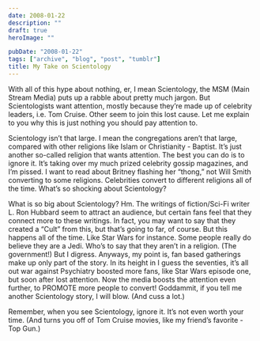 ```yaml
---
date: 2008-01-22
description: ""
draft: true
heroImage: ""

pubDate: "2008-01-22"
tags: ["archive", "blog", "post", "tumblr"]
title: My Take on Scientology
---
```


With all of this hype about nothing, er, I mean Scientology, the MSM (Main Stream Media) puts up a rabble about pretty much jargon. But Scientologists want attention, mostly because they’re made up of celebrity leaders, i.e. Tom Cruise. Other seem to join this lost cause. Let me explain to you why this is just nothing you should pay attention to.

Scientology isn’t that large. I mean the congregations aren’t that large, compared with other religions like Islam or Christianity - Baptist. It’s just another so-called religion that wants attention. The best you can do is to ignore it. It’s taking over my much prized celebrity gossip magazines, and I’m pissed. I want to read about Britney flashing her “thong,” not Will Smith converting to some religions. Celebrities convert to different religions all of the time. What’s so shocking about Scientology?

What is so big about Scientology? Hm. The writings of fiction/Sci-Fi writer L. Ron Hubbard seem to attract an audience, but certain fans feel that they connect more to these writings. In fact, you may want to say that they created a “Cult” from this, but that’s going to far, of course. But this happens all of the time. Like Star Wars for instance. Some people really do believe they are a Jedi. Who’s to say that they aren’t in a religion. (The government!) But I digress. Anyways, my point is, fan based gatherings make up only part of the story. In its height in I guess the seventies, it’s all out war against Psychiatry boosted more fans, like Star Wars episode one, but soon after lost attention. Now the media boosts the attention even further, to PROMOTE more people to convert! Goddammit, if you tell me another Scientology story, I will blow. (And cuss a lot.)

Remember, when you see Scientology, ignore it. It’s not even worth your time. (And turns you off of Tom Cruise movies, like my friend’s favorite - Top Gun.)
